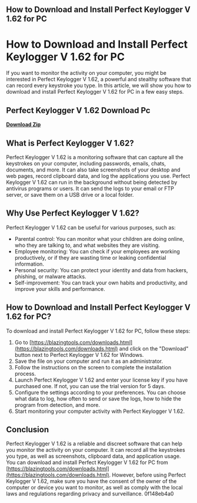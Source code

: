 ## How to Download and Install Perfect Keylogger V 1.62 for PC

 


 
# How to Download and Install Perfect Keylogger V 1.62 for PC
 
If you want to monitor the activity on your computer, you might be interested in Perfect Keylogger V 1.62, a powerful and stealthy software that can record every keystroke you type. In this article, we will show you how to download and install Perfect Keylogger V 1.62 for PC in a few easy steps.
 
## Perfect Keylogger V 1.62 Download Pc


[**Download Zip**](https://www.google.com/url?q=https%3A%2F%2Furlca.com%2F2tKP8X&sa=D&sntz=1&usg=AOvVaw3-FtPCrG4CaahxSnae13JX)

 
## What is Perfect Keylogger V 1.62?
 
Perfect Keylogger V 1.62 is a monitoring software that can capture all the keystrokes on your computer, including passwords, emails, chats, documents, and more. It can also take screenshots of your desktop and web pages, record clipboard data, and log the applications you use. Perfect Keylogger V 1.62 can run in the background without being detected by antivirus programs or users. It can send the logs to your email or FTP server, or save them on a USB drive or a local folder.
 
## Why Use Perfect Keylogger V 1.62?
 
Perfect Keylogger V 1.62 can be useful for various purposes, such as:
 
- Parental control: You can monitor what your children are doing online, who they are talking to, and what websites they are visiting.
- Employee monitoring: You can check if your employees are working productively, or if they are wasting time or leaking confidential information.
- Personal security: You can protect your identity and data from hackers, phishing, or malware attacks.
- Self-improvement: You can track your own habits and productivity, and improve your skills and performance.

## How to Download and Install Perfect Keylogger V 1.62 for PC?
 
To download and install Perfect Keylogger V 1.62 for PC, follow these steps:

1. Go to [https://blazingtools.com/downloads.html](https://blazingtools.com/downloads.html) and click on the "Download" button next to Perfect Keylogger V 1.62 for Windows.
2. Save the file on your computer and run it as an administrator.
3. Follow the instructions on the screen to complete the installation process.
4. Launch Perfect Keylogger V 1.62 and enter your license key if you have purchased one. If not, you can use the trial version for 5 days.
5. Configure the settings according to your preferences. You can choose what data to log, how often to send or save the logs, how to hide the program from detection, and more.
6. Start monitoring your computer activity with Perfect Keylogger V 1.62.

## Conclusion
 
Perfect Keylogger V 1.62 is a reliable and discreet software that can help you monitor the activity on your computer. It can record all the keystrokes you type, as well as screenshots, clipboard data, and application usage. You can download and install Perfect Keylogger V 1.62 for PC from [https://blazingtools.com/downloads.html](https://blazingtools.com/downloads.html). However, before using Perfect Keylogger V 1.62, make sure you have the consent of the owner of the computer or device you want to monitor, as well as comply with the local laws and regulations regarding privacy and surveillance.
 0f148eb4a0
